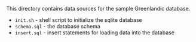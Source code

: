 This directory contains data sources for the sample Greenlandic database.

* `init.sh` - shell script to initialize the sqlite database
* `schema.sql` - the database schema
* `insert.sql` - insert statements for loading data into the database
